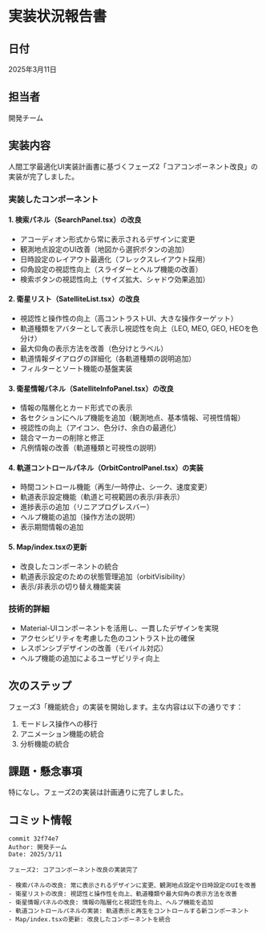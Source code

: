# 実装状況報告書

## 日付
2025年3月11日

## 担当者
開発チーム

## 実装内容
人間工学最適化UI実装計画書に基づくフェーズ2「コアコンポーネント改良」の実装が完了しました。

### 実装したコンポーネント

#### 1. 検索パネル（SearchPanel.tsx）の改良
- アコーディオン形式から常に表示されるデザインに変更
- 観測地点設定のUI改善（地図から選択ボタンの追加）
- 日時設定のレイアウト最適化（フレックスレイアウト採用）
- 仰角設定の視認性向上（スライダーとヘルプ機能の改善）
- 検索ボタンの視認性向上（サイズ拡大、シャドウ効果追加）

#### 2. 衛星リスト（SatelliteList.tsx）の改良
- 視認性と操作性の向上（高コントラストUI、大きな操作ターゲット）
- 軌道種類をアバターとして表示し視認性を向上（LEO, MEO, GEO, HEOを色分け）
- 最大仰角の表示方法を改善（色分けとラベル）
- 軌道情報ダイアログの詳細化（各軌道種類の説明追加）
- フィルターとソート機能の基盤実装

#### 3. 衛星情報パネル（SatelliteInfoPanel.tsx）の改良
- 情報の階層化とカード形式での表示
- 各セクションにヘルプ機能を追加（観測地点、基本情報、可視性情報）
- 視認性の向上（アイコン、色分け、余白の最適化）
- 競合マーカーの削除と修正
- 凡例情報の改善（軌道種類と可視性の説明）

#### 4. 軌道コントロールパネル（OrbitControlPanel.tsx）の実装
- 時間コントロール機能（再生/一時停止、シーク、速度変更）
- 軌道表示設定機能（軌道と可視範囲の表示/非表示）
- 進捗表示の追加（リニアプログレスバー）
- ヘルプ機能の追加（操作方法の説明）
- 表示期間情報の追加

#### 5. Map/index.tsxの更新
- 改良したコンポーネントの統合
- 軌道表示設定のための状態管理追加（orbitVisibility）
- 表示/非表示の切り替え機能実装

### 技術的詳細
- Material-UIコンポーネントを活用し、一貫したデザインを実現
- アクセシビリティを考慮した色のコントラスト比の確保
- レスポンシブデザインの改善（モバイル対応）
- ヘルプ機能の追加によるユーザビリティ向上

## 次のステップ
フェーズ3「機能統合」の実装を開始します。主な内容は以下の通りです：

1. モードレス操作への移行
2. アニメーション機能の統合
3. 分析機能の統合

## 課題・懸念事項
特になし。フェーズ2の実装は計画通りに完了しました。

## コミット情報
```
commit 32f74e7
Author: 開発チーム
Date: 2025/3/11

フェーズ2: コアコンポーネント改良の実装完了

- 検索パネルの改良: 常に表示されるデザインに変更、観測地点設定や日時設定のUIを改善
- 衛星リストの改良: 視認性と操作性を向上、軌道種類や最大仰角の表示方法を改善
- 衛星情報パネルの改良: 情報の階層化と視認性を向上、ヘルプ機能を追加
- 軌道コントロールパネルの実装: 軌道表示と再生をコントロールする新コンポーネント
- Map/index.tsxの更新: 改良したコンポーネントを統合
